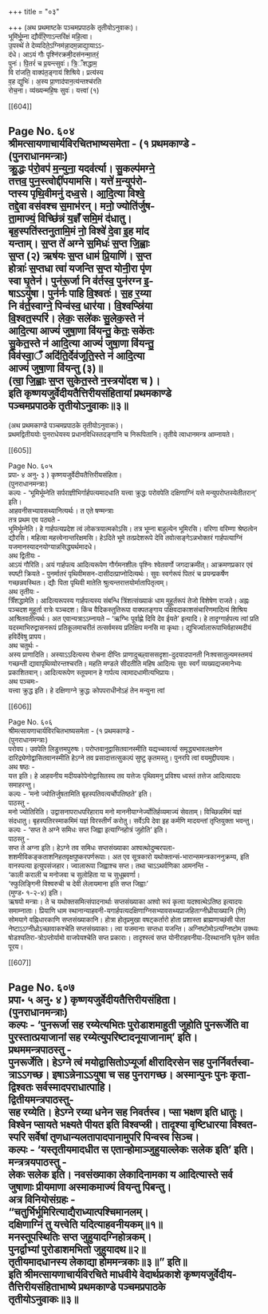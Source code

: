 +++
title = "०३"

+++
(अथ प्रथमाष्टके पञ्चमप्रपाठके तृतीयोऽनुवाकः)।  
भूमि॑र्भू॒म्ना द्यौर्व॑रि॒णाऽन्तरि॑क्षं महि॒त्वा।  
उ॒पस्थे॑ ते देव्यदिते॒ऽग्निम॑न्ना॒दम॒न्नाद्या॒याऽऽ-  
द॑धे। आऽयं गौः पृश्नि॑रक्रमी॒दस॑नन्मा॒तरं॒  
पुनः॑। पि॒तरं॑ च प्र॒यन्त्सुवः॑। त्रि॒ँशद्धाम॒  
वि रा॑जति॒ वाक्प॑त॒ङ्गाय॑ शिश्रिये। प्रत्य॑स्य  
व॒ह द्युभिः॑। अ॒स्य प्रा॒णाद॑पान॒त्य॑न्तश्च॑रति  
रोच॒ना। व्य॑ख्यन्महि॒षः सुवः॑। यत्त्वा॑ (१)

[[604]]

Page No. ६०४  
श्रीमत्सायणाचार्यविरचितभाष्यसमेता - (१ प्रथमकाण्डे -  
(पुनराधानमन्त्राः)  
क्रु॒द्धः प॑रो॒वप॑ म॒न्युना॒ यदव॑र्त्या। सु॒कल्प॑मग्ने॒  
तत्तव॒ पुन॒स्त्वोद्दी॑पयामसि। यत्ते॑ म॒न्युप॑रो-  
प्तस्य पृथि॒वीमनु॑ दध्व॒से। आ॒दि॒त्या विश्वे॒  
तद्दे॒वा वस॑वश्च स॒माभ॑रन्। मनो॒ ज्योति॑र्जुष-  
ता॒माज्यं॒ विच्छि॑न्नं य॒ज्ञँ समि॒मं द॑धातु।  
बृह॒स्पति॑स्तनुतामि॒मं नो॒ विश्वे॑ दे॒वा इ॒ह मा॑द  
यन्ताम्। स॒प्त ते॑ अग्ने स॒मिधः॑ स॒प्त जि॒ह्वाः  
स॒प्त (२) ऋष॑यः स॒प्त धाम॑ प्रि॒याणि॑। स॒प्त  
होत्राः॑ स॒प्तधा त्वा॑ यजन्ति स॒प्त योनी॒रा पृ॑ण  
स्वा घृ॒तेन॑। पुन॑रू॒र्जा नि व॑र्तस्व॒ पुन॑रग्न इ॒-  
षाऽऽयु॑षा। पुन॑र्नः पाहि वि॒श्वतः॑। स॒ह र॒य्या  
नि व॑र्त॒स्वाग्ने॒ पिन्व॑स्व॒ धार॑या। वि॒श्वप्स्रि॑या  
वि॒श्वत॒स्परि॑। लेकः॒ सले॑कः सु॒लेक॒स्ते न॑  
आदि॒त्या आज्यं॑ जुषा॒णा वि॑यन्तु॒ केतः॒ सके॑तः  
सु॒केत॒स्ते न॑ आदि॒त्या आज्यं॑ जुषा॒णा वि॑यन्तु॒  
विव॑स्वा॒ँ अदि॑ति॒र्देव॑जूति॒स्ते न॑ आदि॒त्या  
आज्यं॑ जुषा॒णा वि॑यन्तु (३)॥  
(त्वा॒ जि॒ह्वाः स॒प्त सुकेत॒स्ते न॒स्त्रयो॑दश च )।  
इति कृष्णयजुर्वेदीयतैत्तिरीयसंहितायां प्रथमकाण्डे  
पञ्चमप्रपाठके तृतीयोऽनुवाकः॥३॥
------  
(अथ प्रथमकाण्डे पञ्चमप्रपाठके तृतीयोऽनुवाकः)।  
प्रथमद्वितीययोः पुनराधेयस्य प्रधानविधिस्तदङ्गानि च निरूपितानि। तृतीये त्वाधानमन्त्र आम्नायते।

[[605]]

Page No. ६०५  
प्रपा॰ ४ अनु॰ ३ ) कृष्णयजुर्वेदीयतैत्तिरीयसंहिता।  
(पुनराधानमन्त्राः)  
कल्पः - ‘भूमिर्भूम्नेति सर्पराज्ञीभिर्गार्हपत्यमादधाति यत्त्वा क्रुद्धः परोवपेति दक्षिणाग्निं यत्ते मन्युपरोप्तस्येतीतरान्’ इति।  
आहवनीसभ्यावसथ्यानित्यर्थः। त एते षण्मन्त्राः  
तत्र प्रथम एव पठ्यते -  
भूमिर्भूम्नेति। हे गार्हपत्यप्रदेश त्वं लोकत्रयात्मकोऽसि। तत्र भूम्ना बाहुल्येन भूमिरसि। वरिणा वरिम्णा श्रेष्ठत्वेन द्यौरसि। महित्वा महत्त्वेनान्तरिक्षमसि। हेऽदिते भूमे तत्प्रदेशरूपे देवि तवोत्सङ्गेऽन्नभोक्तरं गार्हपत्याग्निं यजमानस्यादनयोग्यान्नसिद्ध्यर्थमादधे।  
अथ द्वितीयः -  
आऽयं गौरिति। अयं गार्हपत्य आदित्यरूपेण गौर्गमनशीलः पृश्निः श्वेतवर्णो जगदाक्रमीत्। आक्रमणप्रकार एवं स्पष्टी क्रियते - पुनर्मातरं पृथिवीमसन-दासीदत्प्राप्नोदित्यर्थः। सुवः स्वर्गरूपं पितरं च प्रयन्प्रकर्षेण गच्छन्नवस्थितः। द्यौः पिता पृथिवी मातेति श्रुत्यन्तरात्तयोर्मातापितृत्वम्।  
अथ तृतीयः -  
त्रिँशद्धामेति। आदित्यरूपस्य गार्हपत्यस्य संबन्धि त्रिंशत्संख्याकं धाम मुहूर्तरूपं तेजो विशेषेण राजते। अह्नः पञ्चदश मुहूर्ता रात्रेः पञ्चदश। किंच वैदिकस्तुतिरूपा वाक्पतङ्गाय पक्षिवदाकाशसंचारिणमादित्यं शिश्रिय आश्रितवतीत्यर्थः। अत एवान्यत्राऽऽम्नायते – ‘ऋग्भिः पूर्वाह्णे दिवि देव ईयते’ इत्यादि। हे तादृग्गार्हपत्य त्वां प्रति यदस्माभिरुद्वासनरूपं प्रतिकूलमाचरीतं तत्सर्वमस्य प्रतिक्षिप मनसि मा कृथाः। द्युभिर्ज्वालारूपाभिर्वहास्मदीयं हविर्देवेषु प्रापय।  
अथ चतुर्थः -  
अस्य प्राणादिति। अस्याऽऽदित्यस्य रोचना दीप्तिः प्राणादुच्छ्वाससदृशा-दुदयादपानती निःश्वसातुल्यमस्तमयं गच्छन्ती द्यावापृथिव्योरन्तश्चरति। महति मण्डले सीदतीति महिष आदित्यः सुवः स्वर्गं व्यख्यद्यजमानेभ्यः प्रकाशितवान्। आदित्यरूपेण स्तूयमान हे गार्पत्य त्वामादधामीत्यभिप्रायः।  
अथ पञ्चमः-  
यत्त्वा क्रुद्ध इति। हे दक्षिणाग्ने क्रुद्धः कोपपराधीनोऽहं तेन मन्युना त्वां

[[606]]

Page No. ६०६  
श्रीमत्सायणाचार्यविरचितभाष्यसमेता - (१ प्रथमकाण्डे -  
(पुनराधानमन्त्राः)  
परोवप। उवपेति लिडुत्तमपुरुषः। परोप्तवानुद्वासितवानस्मीति यद्यच्चावर्त्या समृद्ध्यभावलक्षणेन दारिद्र्येणोद्वासितवानस्मीति हेऽग्ने तव प्रसादात्तत्सुकल्पं सुष्टु कृतमस्तु। पुनरपि त्वां वयमुद्दीपयामः।  
अथ षष्ठः -  
यत्त इति। हे आहवनीय मदीयकोपेनोद्वासितस्य तव यत्तेजः पृथिवमनु प्रविश्य ध्वस्तं तत्तेज आदित्यादयः समाहरन्तु।  
कल्पः - ‘मनो ज्योतिर्जुषतामिति बृहस्पतिवत्यर्चोपतिष्ठते’ इति।  
पाठस्तु -  
मनो ज्योतिरिति। उद्वासनापराधपरिहाराय मनो माननीयाग्नेर्ज्योतिर्हव्यमाज्यं सेवताम्। विच्छिन्नमिमं यज्ञं संदधातु। बृहस्पतिरस्माकमिमं यज्ञं विरस्तीर्णं करोतु। सर्वेऽपि देवा इह कर्मणि मादयन्तां तृप्तियुक्ता भवन्तु।  
कल्पः - ‘सप्त ते अग्ने समिधः सप्त जिह्वा इत्याग्निहोत्रं जुहोति’ इति।  
पाठस्तु -  
सप्त ते अग्ना इति। हेऽग्ने तव समिधः सप्तसंख्याका अश्वत्थोदुम्बरपला-  
शशमीविकङ्कताशनिहतवृक्षपुष्करपर्णरूपाः। अत एव सूत्रकारो यथोक्तान्सं-भारान्समन्त्रकाननुक्रम्य, इति वानस्पत्या इत्युपसंजहार। ज्वालारूपा जिह्वाश्च सप्त। तथा चाऽऽथर्वणिका आमनन्ति -  
‘काली कराली च मनोजवा च सुलोहिता या च सुधूम्रवर्णा।  
‘स्फुलिङ्गिनी विश्वरुची च देवी लेलायमाना इति सप्त जिह्वाः’  
(मुण्ड॰ १-२-४) इति।  
ऋषयो मन्त्राः। ते च यथोक्तसमित्संपादनार्थाः सप्तसंख्याका अश्वो रूपं कृत्वा यदश्वत्थेऽतिष्ठ इत्यादयः समाम्नाताः। प्रियाणि धाम स्थानान्याहवनी-यगार्हपत्यदक्षिणाग्निसभ्यावसथ्यप्राजहिताग्नीध्रीयाख्यानि (णि) सोमयागे वह्निधारकाणि सप्तसंख्याकानि। होत्रा होतृप्रमुखा वषट्कर्तारो होता प्रशास्ता ब्राह्मणाच्छंसी पोता नेष्टाऽऽग्नीध्रोऽच्छावाकश्चेति सप्तसंख्याकाः। त्वा यजमानाः सप्तधा यजन्ति। अग्निष्टोमोऽत्यग्निष्टोम उक्थ्यः षोडश्यतिरा-त्रोऽप्तोर्यामो वाजपेयश्चेति सप्त प्रकाराः। तादृश्स्त्वं सप्त योनीराहवनीया-दिस्थानानि घृतेन सर्वतः पूरय।

[[607]]

Page No. ६०७  
प्रपा॰ ५ अनु॰ ४ ) कृष्णयजुर्वेदीयतैत्तिरीयसंहिता।  
(पुनराधानमन्त्राः)  
कल्पः - ‘पुनरूर्जा सह रय्येत्यभितः पुरोडाशमाहुती जुहोति पुनरूर्जेति वा पुरस्तात्प्रयाजानां सह रय्येत्युपरिष्टादनूयाजानाम्’ इति।  
प्रथममन्त्रपाठस्तु -  
पुनरूर्जेति। हेऽग्ने त्वं मयोद्वासितोऽप्यूर्जा क्षीरादिरसेन सह पुनर्निवर्तस्वा-त्राऽऽगच्छ। इषाऽन्नेनाऽऽयुषा च सह पुनरागच्छ। अस्मान्पुनः पुनः कृता-द्विश्वतः सर्वस्मादपराधात्पाहि।  
द्वितीयमन्त्रपाठस्तु-  
सह रय्येति। हेऽग्ने रय्या धनेन सह निवर्तस्व। प्सा भक्षण इति धातुः। विश्वेन प्सायते भक्ष्यते पीयत इति विश्वप्स्री। तादृश्या वृष्टिधारया विश्वत-स्परि सर्वेषां तृणधान्यलतापादपानामुपरि पिन्वस्व सिञ्च।  
कल्पः - ‘यस्तृतीयमादधीत स एतान्होमाञ्जुहुयाल्लेकः सलेक इति’ इति।  
मन्त्रत्रयपाठस्तु -  
लेकः सलेक इति। नवसंख्याका लेकादिनामका य आदित्यास्ते सर्व जुषाणाः प्रीयमाणा अस्माकमाज्यं वियन्तु पिबन्तु।  
अत्र विनियोसंग्रहः -  
“चतुर्भिर्भूमिरित्याद्यैराध्यात्पश्चिमानलम्।  
दक्षिणाग्निं तु यत्त्वेति यदित्याहवनीयकम्॥१॥  
मनस्तूपस्थितिः सप्त जुहुयादग्निहोत्रकम्।  
पुनर्द्वाभ्यां पुरोडाशमभितो जुहुयादथ॥२॥  
तृतीयमादधानस्य लेकाद्या होममन्त्रकाः॥३॥” इति॥  
इति श्रीमत्सायणाचार्यविरचिते माधवीये वेदार्थप्रकाशे कृष्णयजुर्वेदीय-तैत्तिरीयसंहिताभाष्ये प्रथमकाण्डे पञ्चमप्रपाठके  
तृतीयोऽनुवाकः॥३॥
----------  
